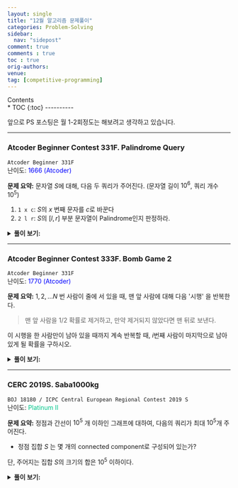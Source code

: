 ```yaml
---
layout: single
title: "12월 알고리즘 문제풀이"
categories: Problem-Solving
sidebar:
  nav: "sidepost"
comment: true
comments : true
toc : true
orig-authors: 
venue: 
tag: [competitive-programming] 
---
```


<div id="toc">
Contents
</div>
* TOC
{:toc}
----------

앞으로 PS 포스팅은 월 1-2회정도는 해보려고 생각하고 있습니다.

------
### Atcoder Beginner Contest 331F. Palindrome Query
`Atcoder Beginner 331F`  
난이도: <span style="color: rgb(0, 0, 255);">1666 (Atcoder)</span> 

**문제 요약:** 문자열 $S$에 대해, 다음 두 쿼리가 주어진다. (문자열 길이 $10^6$, 쿼리 개수 $10^5$)
1. `1 x c`: $S$의 $x$ 번째 문자를 $c$로 바꾼다
2. `2 l r`: $S$의 $[l, r]$ 부분 문자열이 Palindrome인지 판정하라.    


<details markdown='1'>
<summary><b>풀이 보기:</b></summary>
1번 쿼리 (문자열 업데이트) 가 없다면 당연히 Manacher's algorithm으로 선형 시간에 전처리하고 쿼리당 $O(1)$에 답할 수 있습니다. 

그러나, Manacher's algorithm은 문자열 업데이트에 대응할 수 없습니다. 대신에, 이 문제의 경우 **Rabin-Karp** 해싱을 이용하면 됩니다. 

Rabin-Karp 해싱에서, 문자열 $a_0\dots a_{L-1}$은 $\sum_{i = 0}^{L-1} a_i x^i \mod M$ 으로 해싱됩니다.
(이때 $M$ 으로는 일반적으로 소수를 사용하고, $x$는 $M$과 서로소이면 큰 문제가 없는 것으로 알고 있습니다. 저는 습관적으로 29 (대소문자가 있으면 61), 10억7 정도의 $x$와 $M$을 씁니다.) 

이러한 해싱을 이용하면, 문자열 $A$와 $B$가 주어졌을 때, $AB$ concatenation 의 해시값을 $h(A) \times p^{\text{len}(B)} + h(B)$ 로 $O(1)$에 빠르게 계산할 수 있습니다. 
($p^{\text{len}(B)}$ 를 계산하는 데 원래는 $\log$ 시간이 걸리지만, 이것은 전처리해 놓는다고 생각하고) 

따라서, Segment tree를 만들어서, 각 노드가 **자신이 담당하는 부분문자열의 해시값** 을 가지고 있게 한다면, 이 값을 빠르게 업데이트할 수 있습니다. 

이제, 실제로는 팰린드롬인지를 판정해야 하므로, $S$와 $\text{reverse}(S)$ 에 대한 segment tree를 각각 만듭니다. 
1. 1번 쿼리에 대해서는 양쪽의 적절한 인덱스에 업데이트를 수행하면 $O(\log N)$ 시간에 처리 가능합니다. 
2. 마찬가지로, $S$의 $[l, r]$ 과 $\text{reverse}(S)$ 의 $[N-r-1, N-l-1]$ 인덱스의 해시값을 만들어 비교하면 됩니다.

해시 충돌이 약간 걱정되지만,  **설마 그렇게 사악하겠느냐** 는 믿음을 가지고 제출했습니다. 
</details>

------

### Atcoder Beginner Contest 333F. Bomb Game 2
`Atcoder Beginner 331F`  
난이도: <span style="color: rgb(0, 0, 255);">1770 (Atcoder)</span> 

**문제 요약:** $1, 2, \dots N$ 번 사람이 줄에 서 있을 때, 맨 앞 사람에 대해 다음 '시행' 을 반복한다. 

> 맨 앞 사람을 $1/2$ 확률로 제거하고, 만약 제거되지 않았다면 맨 뒤로 보낸다. 

이 시행을 한 사람만이 남아 있을 때까지 계속 반복할 때, $i$번째 사람이 마지막으로 남아 있게 될 확률을 구하시오. 

<details markdown='1'>
<summary><b>풀이 보기:</b></summary>
대회중에는 약간의 실수로 해결하지 못했지만, 재밌는 확률 DP 문제라고 생각했습니다. 

$D(i, j)$ 를 $i$명이 줄에 남은 채로 $(1 \dots i)$ 이 작업을 시작할 때, 이때의 $j$번째 사람이 마지막으로 남는 사람일 확률이라고 정의합니다. 
이제, 우리가 원하는 값은 $D(N, j)$ 들을 구하면 됩니다. 

$D(i, 1)$ 을 구하는 과정을 생각해보면, $1/2$ 확률로 이 사람이 사라지고, $1/2$ 확률로 줄의 맨 뒤로 가게 됩니다. 이는 즉, 
$$D(i, 1) = \frac{1}{2} D(i, i)$$
식이 항상 성립합니다. 이제, 나머지 $D(i, j)$ 를 생각해보면, $j$번째 사람이 마지막 사람이기 위해서는 
- 맨 앞사람이 제거되고, 남은 $i-1$명중 $j-1$번째 사람이 마지막 사람이거나 
- 맨 앞사람이 제거되지 않고, 남은 $i$명중 $j-1$ 번째 사람이 마지막 사람인 
두 경우가 있습니다. 즉, 
$$D(i, j) = \frac{D(i-1, j-1) + D(i, j-1)}{2}$$
가 됩니다. $D(i, 1)$을 $x$로 놓고, $D(i, *)$ 들의 합이 1임을 이용하여 $x$의 값을 찾은 후, 나머지 값들을 모두 찾으면 $O(N^2)$ 시간에 풀 수 있습니다.
</details>

------

### CERC 2019S. Saba1000kg
`BOJ 18180 / ICPC Central European Regional Contest 2019 S`  
난이도: <span style="color: rgb(0, 199, 139);">Platinum II</span> 

**문제 요약:** 정점과 간선이 $10^5$ 개 이하인 그래프에 대하여, 다음의 쿼리가 최대 $10^5$개 주어진다. 
- 정점 집합 $S$ 는 몇 개의 connected component로 구성되어 있는가? 

단, 주어지는 집합 $S$의 크기의 합은 $10^5$ 이하이다. 

<details markdown='1'>
<summary><b>풀이 보기:</b></summary>
굉장히 간단하지만, 복잡도를 맞추기 쉽지 않습니다. 정점 집합 하나에 대해서라면 union-find나 DFS를 이용하여 선형 시간에 판정할 수 있지만, 쿼리를 처리하기는 어려워 보입니다. 

관점을 달리하여, **선형 시간에 충분히 큰 집합도 해결할 수 있다** 라고 생각해 봅시다. 반대로, 작은 집합이라면 **모든 정점의 쌍들을** 확인해 볼 수 있습니다. 
즉, 어떤 $K$를 잡아서, 
- 집합의 크기가 $K$보다 작은 쿼리는, $K^2$ 시간에 모든 정점 쌍을 확인하면서 union-find를 하면 $O(K^2 \alpha(V))$ 시간에 풀 수 있고 
- 집합의 크기가 $K$보다 큰 쿼리는, 모든 간선을 한바퀴 돌면서 양쪽 끝점이 모두 $S$에 들어있을 때만 union-find를 하면 $O(E \alpha(V))$에 풀 수 있습니다. 

주어지는 쿼리의 크기를 $s_1 \dots s_Q$ 라 할 때, $\sum s_i \leq 10^{5}$ 이므로,  
첫번째 경우는 아무리 커도 $\sum_{i = 1}^{Q} s_i^2 \alpha(V) \leq K \times 10^5 \times \alpha(V)$ 를 넘지 않고, 
두번째 경우는 쿼리가 최대 $10^5 / K$ 개밖에 없으므로 연산량을 대략 $E \times 10^5 \times \alpha(V) / K$ 로 바운드할 수 있습니다.
따라서, $K = 10^{2.5}$ 정도로 잡으면 양쪽 모두를 $10^{7.5}$ ($\alpha(V)$ 항을 대충 무시하고) 정도로 맞춰볼 수 있습니다. 

일종의 sqrt decomposition 처럼 복잡도를 맞추는 이런 류의 트릭은 비교적 간단하면서도 굉장히 강력한것 같습니다. :)
</details>

